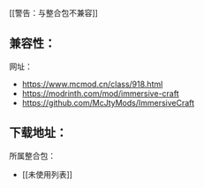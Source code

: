[[警告：与整合包不兼容]]

兼容性：
- 

网址：
- https://www.mcmod.cn/class/918.html
- https://modrinth.com/mod/immersive-craft
- https://github.com/McJtyMods/ImmersiveCraft

下载地址：
- 

所属整合包：
- [[未使用列表]]